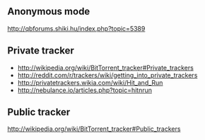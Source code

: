 Anonymous mode
---------------------------------------------
http://qbforums.shiki.hu/index.php?topic=5389

Private tracker
---------------------------------------------------------------
- http://wikipedia.org/wiki/BitTorrent_tracker#Private_trackers
- http://reddit.com/r/trackers/wiki/getting_into_private_trackers
- http://privatetrackers.wikia.com/wiki/Hit_and_Run
- http://nebulance.io/articles.php?topic=hitnrun

Public tracker
------------------------------------------------------------
http://wikipedia.org/wiki/BitTorrent_tracker#Public_trackers
